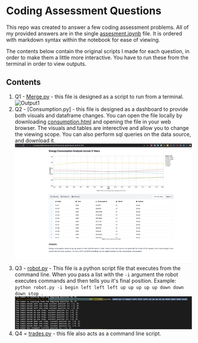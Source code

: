 # Coding Assessment Questions


This repo was created to answer a few coding assessment problems. All of my provided answers are in the single [assesment.ipynb](https://github.com/PaulWill92/time_series_assessment/blob/main/assesment.ipynb) file. It is ordered with markdown syntax within the notebook for ease of viewing.

The contents below contain the original scripts I made for each question, in order to make them a little more interactive. You have to run these from the terminal in order to view outputs.

## Contents

1. Q1 - [Merge.py](https://github.com/PaulWill92/time_series_assessment/blob/main/merge.py) - this file is designed as a script to run from a terminal.
![Output1](path_to_output.jpg)
2. Q2 - [Consumption.py] - this file is designed as a dashboard to provide both visuals and dataframe changes. You can open the file locally by downloading [consumption.html](./tasks/consumption.html) and opening the file in your web browser. The visuals and tables are interective and allow you to change the viewing scope. You can also perform sql queries on the data source, and download it.
![Output2](./images/output2.png)
3. Q3 - [robot.py]() - This file is a python script file that executes from the command line. When you pass a list with the `-i` argument the robot executes commands and then tells you it's final position. Example: `python robot.py -i begin left left left up up up up up down down down stop `.
![Output3](./images/output3.png)
3. Q4 = [trades.py]() - this file also acts as a command line script.



